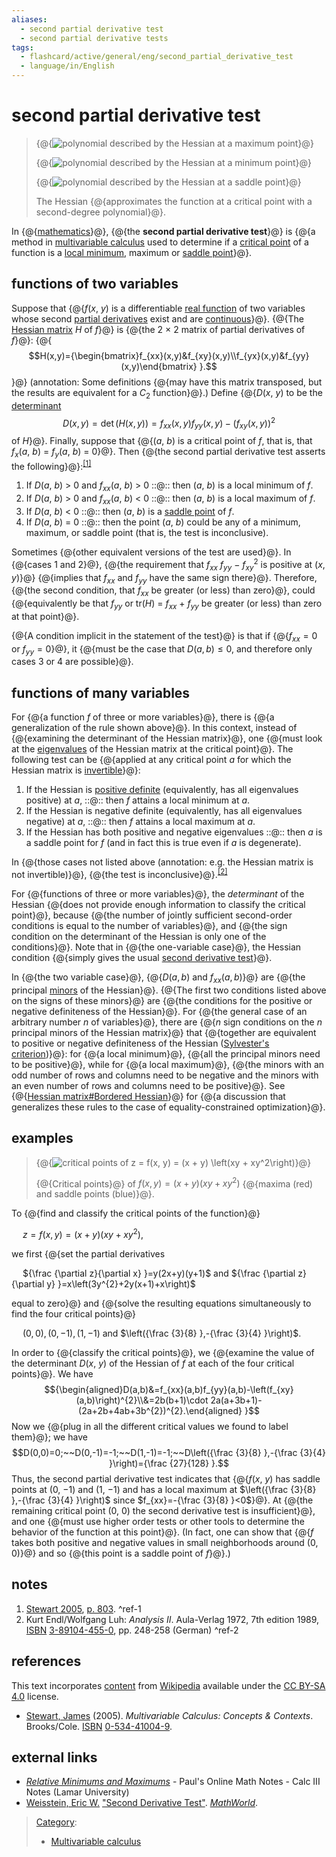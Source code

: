 ```yaml
---
aliases:
  - second partial derivative test
  - second partial derivative tests
tags:
  - flashcard/active/general/eng/second_partial_derivative_test
  - language/in/English
---
```


# second partial derivative test

> {@{![polynomial described by the Hessian at a maximum point](../../archives/Wikimedia%20Commons/Hessian%20at%20maximum%20point.gif)}@}
>
> {@{![polynomial described by the Hessian at a minimum point](../../archives/Wikimedia%20Commons/Hessian%20at%20minimum%20point.gif)}@}
>
> {@{![polynomial described by the Hessian at a saddle point](../../archives/Wikimedia%20Commons/Hessian%20at%20saddle%20point.gif)}@}
>
> The Hessian {@{approximates the function at a critical point with a second-degree polynomial}@}. <!--SR:!2026-02-13,254,330!2026-02-03,247,330!2026-01-29,240,330!2025-12-29,200,310-->

In {@{[mathematics](mathematics.md)}@}, {@{the __second partial derivative test__}@} is {@{a method in [multivariable calculus](multivariable%20calculus.md) used to determine if a [critical point](critical%20point%20(mathematics).md) of a function is a [local minimum](maxima%20and%20minima.md), maximum or [saddle point](saddle%20point.md)}@}. <!--SR:!2026-02-23,262,330!2026-02-17,257,330!2026-03-10,272,330-->

## functions of two variables

Suppose that {@{_f_\(_x_, _y_\) is a differentiable [real function](real%20function.md) of two variables whose second [partial derivatives](partial%20derivative.md) exist and are [continuous](continuous%20function.md)}@}. {@{The [Hessian matrix](Hessian%20matrix.md) _H_ of _f_}@} is {@{the 2 × 2 matrix of partial derivatives of _f_}@}: {@{$$H(x,y)={\begin{bmatrix}f_{xx}(x,y)&f_{xy}(x,y)\\f_{yx}(x,y)&f_{yy}(x,y)\end{bmatrix} }.$$}@} (annotation: Some definitions {@{may have this matrix transposed, but the results are equivalent for a $C_2$ function}@}.\) Define {@{_D_\(_x_, _y_\) to be the [determinant](determinant.md) $$D(x,y)=\det(H(x,y))=f_{xx}(x,y)f_{yy}(x,y)-\left(f_{xy}(x,y)\right)^{2}$$ of _H_}@}. Finally, suppose that {@{\(_a_, _b_\) is a critical point of _f_, that is, that _f_<sub>_x_</sub>\(_a_, _b_\) = _f_<sub>_y_</sub>\(_a_, _b_\) = 0}@}. Then {@{the second partial derivative test asserts the following}@}:<sup>[\[1\]](#^ref-1)</sup> <!--SR:!2026-02-06,250,330!2026-03-23,285,330!2026-02-10,253,330!2026-03-10,272,330!2026-03-10,272,330!2026-04-02,293,330!2026-03-19,281,330!2026-03-14,276,330-->

1. If _D_\(_a_, _b_\) \> 0 and _f<sub>xx</sub>_\(_a_, _b_\) \> 0 ::@:: then \(_a_, _b_\) is a local minimum of _f_. <!--SR:!2026-03-06,268,330!2026-02-14,255,330-->
2. If _D_\(_a_, _b_\) \> 0 and _f<sub>xx</sub>_\(_a_, _b_\) \< 0 ::@:: then \(_a_, _b_\) is a local maximum of _f_. <!--SR:!2026-03-19,281,330!2026-03-06,268,330-->
3. If _D_\(_a_, _b_\) \< 0 ::@:: then \(_a_, _b_\) is a [saddle point](saddle%20point.md) of _f_. <!--SR:!2026-02-16,256,330!2026-02-07,251,330-->
4. If _D_\(_a_, _b_\) = 0 ::@:: then the point \(_a_, _b_\) could be any of a minimum, maximum, or saddle point \(that is, the test is inconclusive\). <!--SR:!2026-03-27,288,330!2026-02-02,246,330-->

Sometimes {@{other equivalent versions of the test are used}@}. In {@{cases 1 and 2}@}, {@{the requirement that _f<sub>xx</sub>_ _f<sub>yy</sub>_ − _f<sub>xy</sub>_<sup>2</sup> is positive at \(_x_, _y_\)}@} {@{implies that _f<sub>xx</sub>_ and _f<sub>yy</sub>_ have the same sign there}@}. Therefore, {@{the second condition, that _f<sub>xx</sub>_ be greater \(or less\) than zero}@}, could {@{equivalently be that _f<sub>yy</sub>_ or tr\(_H_\) = _f<sub>xx</sub>_ + _f<sub>yy</sub>_ be greater \(or less\) than zero at that point}@}. <!--SR:!2026-02-24,263,330!2026-01-30,243,330!2026-02-09,252,330!2026-02-01,243,330!2026-04-01,292,330!2026-02-13,254,330-->

{@{A condition implicit in the statement of the test}@} is that if {@{$f_{xx}=0$ or $f_{yy}=0$}@}, it {@{must be the case that $D(a,b)\leq 0$, and therefore only cases 3 or 4 are possible}@}. <!--SR:!2026-02-05,248,330!2026-03-23,285,330!2026-02-12,255,330-->

## functions of many variables

For {@{a function _f_ of three or more variables}@}, there is {@{a generalization of the rule shown above}@}. In this context, instead of {@{examining the determinant of the Hessian matrix}@}, one {@{must look at the [eigenvalues](eigenvalues%20and%20eigenvectors.md) of the Hessian matrix at the critical point}@}. The following test can be {@{applied at any critical point _a_ for which the Hessian matrix is [invertible](invertible%20matrix.md)}@}: <!--SR:!2026-03-19,281,330!2026-03-14,276,330!2026-03-23,285,330!2026-04-03,294,330!2026-02-22,261,330-->

1. If the Hessian is [positive definite](positive-definite%20matrix.md) \(equivalently, has all eigenvalues positive\) at _a_, ::@:: then _f_ attains a local minimum at _a_. <!--SR:!2026-03-20,282,330!2026-01-29,242,330-->
2. If the Hessian is negative definite \(equivalently, has all eigenvalues negative\) at _a_, ::@:: then _f_ attains a local maximum at _a_. <!--SR:!2026-02-03,246,330!2025-11-16,178,310-->
3. If the Hessian has both positive and negative eigenvalues ::@:: then _a_ is a saddle point for _f_ \(and in fact this is true even if _a_ is degenerate\). <!--SR:!2026-03-31,291,330!2026-02-04,247,330-->

In {@{those cases not listed above \(annotation: e.g. the Hessian matrix is not invertible\)}@}, {@{the test is inconclusive}@}.<sup>[\[2\]](#^ref-2)</sup> <!--SR:!2026-03-05,267,330!2026-02-03,247,330-->

For {@{functions of three or more variables}@}, the _determinant_ of the Hessian {@{does not provide enough information to classify the critical point}@}, because {@{the number of jointly sufficient second-order conditions is equal to the number of variables}@}, and {@{the sign condition on the determinant of the Hessian is only one of the conditions}@}. Note that in {@{the one-variable case}@}, the Hessian condition {@{simply gives the usual [second derivative test](second%20derivative%20test.md#second-derivative%20test%20(single%20variable))}@}. <!--SR:!2026-02-07,250,330!2026-02-15,255,330!2026-02-01,245,330!2026-03-14,276,330!2025-12-04,193,310!2026-03-29,290,330-->

In {@{the two variable case}@}, {@{$D(a,b)$ and $f_{xx}(a,b)$}@} are {@{the principal [minors](minor%20(linear%20algebra).md) of the Hessian}@}. {@{The first two conditions listed above on the signs of these minors}@} are {@{the conditions for the positive or negative definiteness of the Hessian}@}. For {@{the general case of an arbitrary number _n_ of variables}@}, there are {@{_n_ sign conditions on the _n_ principal minors of the Hessian matrix}@} that {@{together are equivalent to positive or negative definiteness of the Hessian \([Sylvester's criterion](Sylvester's%20criterion.md)\)}@}: for {@{a local minimum}@}, {@{all the principal minors need to be positive}@}, while for {@{a local maximum}@}, {@{the minors with an odd number of rows and columns need to be negative and the minors with an even number of rows and columns need to be positive}@}. See {@{[Hessian matrix\#Bordered Hessian](Hessian%20matrix.md#bordered%20Hessian)}@} for {@{a discussion that generalizes these rules to the case of equality-constrained optimization}@}. <!--SR:!2026-02-01,244,330!2026-02-24,263,330!2026-03-25,286,330!2026-03-05,267,330!2026-03-30,290,330!2026-03-19,281,330!2026-03-23,285,330!2026-01-31,244,330!2026-02-08,251,330!2026-02-04,248,330!2026-04-03,294,330!2026-03-26,287,330!2026-01-30,241,330!2026-02-11,254,330-->

## examples

> {@{![critical points of $z = f(x, y) = (x + y) \left(xy + xy^2\right)$](../../archives/Wikimedia%20Commons/Second%20partial%20derivative%20test.png)}@}
>
> {@{Critical points}@} of $f(x,y)=(x+y)(xy+xy^{2})$ {@{maxima \(red\) and saddle points \(blue\)}@}. <!--SR:!2026-11-15,451,310!2026-01-31,243,330!2026-03-10,272,330-->

To {@{find and classify the critical points of the function}@} <p> &emsp; $z=f(x,y)=(x+y)(xy+xy^{2})$, <p> we first {@{set the partial derivatives <p> &emsp; ${\frac {\partial z}{\partial x} }=y(2x+y)(y+1)$ and ${\frac {\partial z}{\partial y} }=x\left(3y^{2}+2y(x+1)+x\right)$ <p> equal to zero}@} and {@{solve the resulting equations simultaneously to find the four critical points}@} <p> &emsp; $(0,0),(0,-1),(1,-1)$ and $\left({\frac {3}{8} },-{\frac {3}{4} }\right)$. <!--SR:!2026-02-04,248,330!2026-03-19,281,330!2026-02-18,258,330-->

In order to {@{classify the critical points}@}, we {@{examine the value of the determinant _D_\(_x_, _y_\) of the Hessian of _f_ at each of the four critical points}@}. We have $${\begin{aligned}D(a,b)&=f_{xx}(a,b)f_{yy}(a,b)-\left(f_{xy}(a,b)\right)^{2}\\&=2b(b+1)\cdot 2a(a+3b+1)-(2a+2b+4ab+3b^{2})^{2}.\end{aligned} }$$ Now we {@{plug in all the different critical values we found to label them}@}; we have $$D(0,0)=0;~~D(0,-1)=-1;~~D(1,-1)=-1;~~D\left({\frac {3}{8} },-{\frac {3}{4} }\right)={\frac {27}{128} }.$$ Thus, the second partial derivative test indicates that {@{_f_\(_x_, _y_\) has saddle points at \(0, −1\) and \(1, −1\) and has a local maximum at $\left({\frac {3}{8} },-{\frac {3}{4} }\right)$ since $f_{xx}=-{\frac {3}{8} }<0$}@}. At {@{the remaining critical point \(0, 0\) the second derivative test is insufficient}@}, and one {@{must use higher order tests or other tools to determine the behavior of the function at this point}@}. \(In fact, one can show that {@{_f_ takes both positive and negative values in small neighborhoods around \(0, 0\)}@} and so {@{this point is a saddle point of _f_}@}.\) <!--SR:!2026-03-18,280,330!2026-03-21,283,330!2026-01-29,242,330!2026-02-05,249,330!2026-02-06,249,330!2025-10-15,152,310!2025-11-30,190,310!2026-03-24,285,330-->

## notes

1. [Stewart 2005](#CITEREFStewart2005), [p. 803](https://books.google.com/books?id=eNHhKxXCJaEC&pg=PA803). <a id="^ref-1"></a>^ref-1
2. Kurt Endl/Wolfgang Luh: _Analysis II_. Aula-Verlag 1972, 7th edition 1989, [ISBN](ISBN%20(identifier).md) [3-89104-455-0](https://en.wikipedia.org/wiki/Special:BookSources/3-89104-455-0), pp. 248-258 \(German\) <a id="^ref-2"></a>^ref-2

## references

This text incorporates [content](https://en.wikipedia.org/wiki/second_partial_derivative_test) from [Wikipedia](Wikipedia.md) available under the [CC BY-SA 4.0](https://creativecommons.org/licenses/by-sa/4.0/) license.

- <a id="CITEREFStewart2005"></a> [Stewart, James](James%20Stewart%20(mathematician).md) \(2005\). _Multivariable Calculus: Concepts & Contexts_. Brooks/Cole. [ISBN](ISBN%20(identifier).md) [0-534-41004-9](https://en.wikipedia.org/wiki/Special:BookSources/0-534-41004-9).

## external links

- [_Relative Minimums and Maximums_](http://tutorial.math.lamar.edu/Classes/CalcIII/RelativeExtrema.aspx) - Paul's Online Math Notes - Calc III Notes \(Lamar University\)
- <a id="CITEREFWeisstein"></a> [Weisstein, Eric W.](Eric%20W.%20Weisstein.md) ["Second Derivative Test"](https://mathworld.wolfram.com/SecondDerivativeTest.html). _[MathWorld](MathWorld.md)_.

> [Category](https://en.wikipedia.org/wiki/Help:Category):
>
> - [Multivariable calculus](https://en.wikipedia.org/wiki/Category:Multivariable%20calculus)
